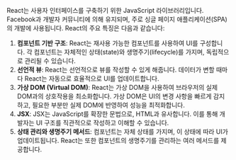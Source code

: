 React는 사용자 인터페이스를 구축하기 위한 JavaScript 라이브러리입니다. Facebook과 개발자 커뮤니티에 의해 유지되며, 주로 싱글 페이지 애플리케이션(SPA)의 개발에 사용됩니다. React의 주요 특징은 다음과 같습니다:

1. **컴포넌트 기반 구조**: React는 재사용 가능한 컴포넌트를 사용하여 UI를 구성합니다. 각 컴포넌트는 자체적인 상태(state)와 생명주기(lifecycle)를 가지며, 독립적으로 관리될 수 있습니다.
2. **선언적 뷰**: React는 선언적으로 뷰를 작성할 수 있게 해줍니다. 데이터가 변할 때마다 React는 자동으로 효율적으로 UI를 업데이트합니다.
3. **가상 DOM (Virtual DOM)**: React는 가상 DOM을 사용하여 브라우저의 실제 DOM과의 상호작용을 최소화합니다. 가상 DOM은 UI의 변경 사항을 빠르게 감지하고, 필요한 부분만 실제 DOM에 반영하여 성능을 최적화합니다.
4. **JSX**: JSX는 JavaScript를 확장한 문법으로, HTML과 유사합니다. 이를 통해 개발자는 UI 구조를 직관적으로 작성하고 이해할 수 있습니다.
5. **상태 관리와 생명주기 메서드**: 컴포넌트는 자체 상태를 가지며, 이 상태에 따라 UI가 업데이트됩니다. React는 또한 컴포넌트의 생명주기를 관리하는 여러 메서드를 제공합니다.